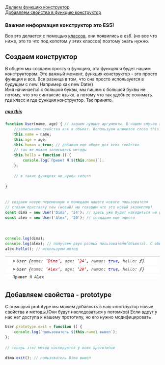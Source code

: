 [Делаем функцию конструктор](#constructor)<br>
[Добавляем свойства в функцию конструктор](#prototype)<br>
### Важная информация конструктор это ES5!
Все это делается с помощью [классов](https://github.com/Aquariids/Js-Ts-React-etc../blob/main/JavaScript/Basic%20js/Classes(ES6).md), они появились в es6.
(но все что ниже, это то что под копотом у этих классов) поэтому знать нужно.

## <a name ="constructor"> Создаем конструктор </a>
В общем мы создаем простую функцию, эта функция и будет нашим конструктором. 
Это важный момент, функция конструктор - это просто функция и все. Вся разница в том, что она просто используется в будущем с new. Например как new Date()<br>
Имя начинается с большой буквы, мы пишем с большой буквы не потому, что это синтаксис языка, а потому что так удобнее понимать где класс и где функция конструктор. Так принято.
##### [про this](https://github.com/Aquariids/Js-Ts-React-etc../blob/main/JavaScript/Basic%20js/context%20(this).md)<br>
```javaScript
function User(name, age) { // задаем нужные аргументы. В нашем случае это имя и возраст пользователя
    //записываем свойства как в объект. Используем ключевое слово this.
    this.name = name;
    this.age = age;
    this.human = true; // добавим еще общее для всех свойство
    // так же можем записывать методы
    this.hello = function () {
        console.log(`Привет Я ${this.name}`);
    };

    // в таких функциях не нужен return

}


// создаем новую переменную и помещаем нашего нового пользователя
// ставим приставку new (новый) мы говорим что это новый экземпляр!
const dima = new User('Dima', '24'); // здесь уже будет находиться не функция, а объект
const alex = new User('Alex', '20'); // создадим еще одного



console.log(dima);
console.log(alex); // получаем двух разных пользователя(объекта). С общим свойством human
alex.hello(); // используем метод 
```
![constructor](https://github.com/Aquariids/Js-Ts-React-etc../blob/main/JavaScript/img/constructor.png)<br>

## <a name="prototype"> Добавляем свойства - prototype </a>
С помощью prototype мы можем добавлять в наш конструктор новые свойства и методы,(Они будут наследоваться у потомков)
Если вдруг у нас нет доступа к нашему прототипу, но его нужно модифицировать
```javaScript
User.prototype.exit = function () {
    console.log(`пользователь ${this.name} вышел`);
};

// теперь этот метод наследуется у всех прототипов

dima.exit(); // пользователь Dima вышел
```
